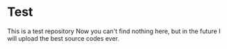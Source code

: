 # Test
This is a test repository
Now you can't find nothing here, but in the future I will upload the best source codes ever.

